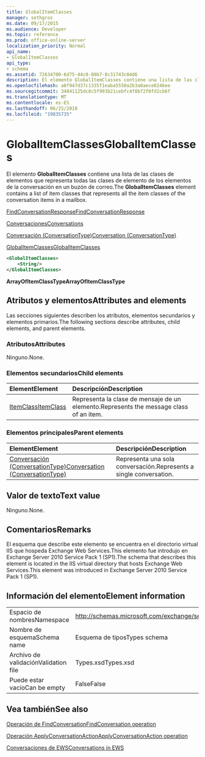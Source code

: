 ```yaml
---
title: GlobalItemClasses
manager: sethgros
ms.date: 09/17/2015
ms.audience: Developer
ms.topic: reference
ms.prod: office-online-server
localization_priority: Normal
api_name:
- GlobalItemClasses
api_type:
- schema
ms.assetid: 72634700-6d75-44c0-80b7-8c31743c04d6
description: El elemento GlobalItemClasses contiene una lista de las clases de elementos que representa todas las clases de elemento de los elementos de la conversación en un buzón de correo.
ms.openlocfilehash: a8f947d37c1335f1eaba5550a2b3a0aece0246ee
ms.sourcegitcommit: 34041125dc8c5f993b21cebfc4f8b72f0fd2cb6f
ms.translationtype: MT
ms.contentlocale: es-ES
ms.lasthandoff: 06/25/2018
ms.locfileid: "19835735"
---
```

# <a name="globalitemclasses"></a><span data-ttu-id="13fb3-103">GlobalItemClasses</span><span class="sxs-lookup"><span data-stu-id="13fb3-103">GlobalItemClasses</span></span>

<span data-ttu-id="13fb3-104">El elemento **GlobalItemClasses** contiene una lista de las clases de elementos que representa todas las clases de elemento de los elementos de la conversación en un buzón de correo.</span><span class="sxs-lookup"><span data-stu-id="13fb3-104">The **GlobalItemClasses** element contains a list of item classes that represents all the item classes of the conversation items in a mailbox.</span></span> 
  
[<span data-ttu-id="13fb3-105">FindConversationResponse</span><span class="sxs-lookup"><span data-stu-id="13fb3-105">FindConversationResponse</span></span>](findconversationresponse.md)
  
[<span data-ttu-id="13fb3-106">Conversaciones</span><span class="sxs-lookup"><span data-stu-id="13fb3-106">Conversations</span></span>](conversations-ex15websvcsotherref.md)
  
[<span data-ttu-id="13fb3-107">Conversación (ConversationType)</span><span class="sxs-lookup"><span data-stu-id="13fb3-107">Conversation (ConversationType)</span></span>](conversation-conversationtype.md)
  
[<span data-ttu-id="13fb3-108">GlobalItemClasses</span><span class="sxs-lookup"><span data-stu-id="13fb3-108">GlobalItemClasses</span></span>](globalitemclasses.md)
  
```XML
<GlobalItemClasses>
    <String/>
</GlobalItemClasses>
```

 <span data-ttu-id="13fb3-109">**ArrayOfItemClassType**</span><span class="sxs-lookup"><span data-stu-id="13fb3-109">**ArrayOfItemClassType**</span></span>
## <a name="attributes-and-elements"></a><span data-ttu-id="13fb3-110">Atributos y elementos</span><span class="sxs-lookup"><span data-stu-id="13fb3-110">Attributes and elements</span></span>

<span data-ttu-id="13fb3-111">Las secciones siguientes describen los atributos, elementos secundarios y elementos primarios.</span><span class="sxs-lookup"><span data-stu-id="13fb3-111">The following sections describe attributes, child elements, and parent elements.</span></span>
  
### <a name="attributes"></a><span data-ttu-id="13fb3-112">Atributos</span><span class="sxs-lookup"><span data-stu-id="13fb3-112">Attributes</span></span>

<span data-ttu-id="13fb3-113">Ninguno.</span><span class="sxs-lookup"><span data-stu-id="13fb3-113">None.</span></span>
  
### <a name="child-elements"></a><span data-ttu-id="13fb3-114">Elementos secundarios</span><span class="sxs-lookup"><span data-stu-id="13fb3-114">Child elements</span></span>

|<span data-ttu-id="13fb3-115">**Element**</span><span class="sxs-lookup"><span data-stu-id="13fb3-115">**Element**</span></span>|<span data-ttu-id="13fb3-116">**Descripción**</span><span class="sxs-lookup"><span data-stu-id="13fb3-116">**Description**</span></span>|
|:-----|:-----|
|[<span data-ttu-id="13fb3-117">ItemClass</span><span class="sxs-lookup"><span data-stu-id="13fb3-117">ItemClass</span></span>](itemclass.md) <br/> |<span data-ttu-id="13fb3-118">Representa la clase de mensaje de un elemento.</span><span class="sxs-lookup"><span data-stu-id="13fb3-118">Represents the message class of an item.</span></span>  <br/> |
   
### <a name="parent-elements"></a><span data-ttu-id="13fb3-119">Elementos principales</span><span class="sxs-lookup"><span data-stu-id="13fb3-119">Parent elements</span></span>

|<span data-ttu-id="13fb3-120">**Element**</span><span class="sxs-lookup"><span data-stu-id="13fb3-120">**Element**</span></span>|<span data-ttu-id="13fb3-121">**Descripción**</span><span class="sxs-lookup"><span data-stu-id="13fb3-121">**Description**</span></span>|
|:-----|:-----|
|[<span data-ttu-id="13fb3-122">Conversación (ConversationType)</span><span class="sxs-lookup"><span data-stu-id="13fb3-122">Conversation (ConversationType)</span></span>](conversation-conversationtype.md) <br/> |<span data-ttu-id="13fb3-123">Representa una sola conversación.</span><span class="sxs-lookup"><span data-stu-id="13fb3-123">Represents a single conversation.</span></span>  <br/> |
   
## <a name="text-value"></a><span data-ttu-id="13fb3-124">Valor de texto</span><span class="sxs-lookup"><span data-stu-id="13fb3-124">Text value</span></span>

<span data-ttu-id="13fb3-125">Ninguno.</span><span class="sxs-lookup"><span data-stu-id="13fb3-125">None.</span></span>
  
## <a name="remarks"></a><span data-ttu-id="13fb3-126">Comentarios</span><span class="sxs-lookup"><span data-stu-id="13fb3-126">Remarks</span></span>

<span data-ttu-id="13fb3-127">El esquema que describe este elemento se encuentra en el directorio virtual IIS que hospeda Exchange Web Services.This elemento fue introdujo en Exchange Server 2010 Service Pack 1 (SP1).</span><span class="sxs-lookup"><span data-stu-id="13fb3-127">The schema that describes this element is located in the IIS virtual directory that hosts Exchange Web Services.This element was introduced in Exchange Server 2010 Service Pack 1 (SP1).</span></span>
  
## <a name="element-information"></a><span data-ttu-id="13fb3-128">Información del elemento</span><span class="sxs-lookup"><span data-stu-id="13fb3-128">Element information</span></span>

|||
|:-----|:-----|
|<span data-ttu-id="13fb3-129">Espacio de nombres</span><span class="sxs-lookup"><span data-stu-id="13fb3-129">Namespace</span></span>  <br/> |http://schemas.microsoft.com/exchange/services/2006/types  <br/> |
|<span data-ttu-id="13fb3-130">Nombre de esquema</span><span class="sxs-lookup"><span data-stu-id="13fb3-130">Schema name</span></span>  <br/> |<span data-ttu-id="13fb3-131">Esquema de tipos</span><span class="sxs-lookup"><span data-stu-id="13fb3-131">Types schema</span></span>  <br/> |
|<span data-ttu-id="13fb3-132">Archivo de validación</span><span class="sxs-lookup"><span data-stu-id="13fb3-132">Validation file</span></span>  <br/> |<span data-ttu-id="13fb3-133">Types.xsd</span><span class="sxs-lookup"><span data-stu-id="13fb3-133">Types.xsd</span></span>  <br/> |
|<span data-ttu-id="13fb3-134">Puede estar vacío</span><span class="sxs-lookup"><span data-stu-id="13fb3-134">Can be empty</span></span>  <br/> |<span data-ttu-id="13fb3-135">False</span><span class="sxs-lookup"><span data-stu-id="13fb3-135">False</span></span>  <br/> |
   
## <a name="see-also"></a><span data-ttu-id="13fb3-136">Vea también</span><span class="sxs-lookup"><span data-stu-id="13fb3-136">See also</span></span>



[<span data-ttu-id="13fb3-137">Operación de FindConversation</span><span class="sxs-lookup"><span data-stu-id="13fb3-137">FindConversation operation</span></span>](findconversation-operation.md)
  
[<span data-ttu-id="13fb3-138">Operación ApplyConversationAction</span><span class="sxs-lookup"><span data-stu-id="13fb3-138">ApplyConversationAction operation</span></span>](applyconversationaction-operation.md)


[<span data-ttu-id="13fb3-139">Conversaciones de EWS</span><span class="sxs-lookup"><span data-stu-id="13fb3-139">Conversations in EWS</span></span>](http://msdn.microsoft.com/library/91e64629-db6c-4c94-9dcb-d386232e8467%28Office.15%29.aspx)

